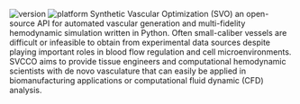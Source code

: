 ![version](https://img.shields.io/badge/version-0.6.18-blue)
![platform]((https://img.shields.io/badge/platform-macOS%20|%20linux%20|%20windows-blue))
Synthetic Vascular Optimization (SVO) an open-source API for automated vascular generation and multi-fidelity hemodynamic simulation written in Python. Often small-caliber vessels are difficult or infeasible to obtain from experimental data sources despite playing important roles in blood flow regulation and cell microenvironments. SVCCO aims to provide tissue engineers and computational hemodynamic scientists with de novo vasculature that can easily be applied in biomanufacturing applications or computational fluid dynamic (CFD) analysis.

